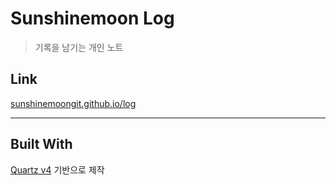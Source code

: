 # Sunshinemoon Log

> 기록을 남기는 개인 노트  


## Link

[sunshinemoongit.github.io/log](https://sunshinemoongit.github.io/log)

---

## Built With

[Quartz v4](https://quartz.jzhao.xyz/) 기반으로 제작  